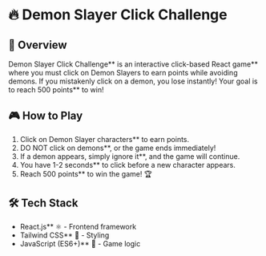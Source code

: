# 🔥 Demon Slayer Click Challenge

## 📌 Overview
Demon Slayer Click Challenge** is an interactive click-based React game** where you must click on Demon Slayers to earn points while avoiding demons. If you mistakenly click on a demon, you lose instantly! Your goal is to reach 500 points** to win!

## 🎮 How to Play
1. Click on Demon Slayer characters** to earn points.
2. DO NOT click on demons**, or the game ends immediately!
3. If a demon appears, simply ignore it**, and the game will continue.
4. You have 1-2 seconds** to click before a new character appears.
5. Reach 500 points** to win the game! 🏆

## 🛠️ Tech Stack
- React.js** ⚛️ - Frontend framework
- Tailwind CSS** 🎨 - Styling
- JavaScript (ES6+)** 🚀 - Game logic